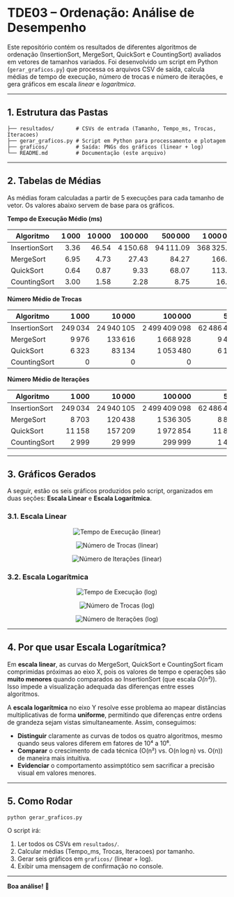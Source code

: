 # TDE03 – Ordenação: Análise de Desempenho

Este repositório contém os resultados de diferentes algoritmos de ordenação (InsertionSort, MergeSort, QuickSort e CountingSort) avaliados em vetores de tamanhos variados. Foi desenvolvido um script em Python (`gerar_graficos.py`) que processa os arquivos CSV de saída, calcula médias de tempo de execução, número de trocas e número de iterações, e gera gráficos em escala *linear* e *logarítmica*.

---

## 1. Estrutura das Pastas

```
├── resultados/       # CSVs de entrada (Tamanho, Tempo_ms, Trocas, Iteracoes)
├── gerar_graficos.py # Script em Python para processamento e plotagem
├── graficos/         # Saída: PNGs dos gráficos (linear + log)
└── README.md         # Documentação (este arquivo)
```

---

## 2. Tabelas de Médias

As médias foram calculadas a partir de 5 execuções para cada tamanho de vetor. Os valores abaixo servem de base para os gráficos.

**Tempo de Execução Médio (ms)**

| Algoritmo     | 1 000 | 10 000 |  100 000 |   500 000 |  1 000 000 |
| ------------- | ----: | -----: | -------: | --------: | ---------: |
| InsertionSort |  3.36 |  46.54 | 4 150.68 | 94 111.09 | 368 325.97 |
| MergeSort     |  6.95 |   4.73 |    27.43 |     84.27 |     166.48 |
| QuickSort     |  0.64 |   0.87 |     9.33 |     68.07 |     113.01 |
| CountingSort  |  3.00 |   1.58 |     2.28 |      8.75 |      16.68 |

**Número Médio de Trocas**

| Algoritmo     |   1 000 |     10 000 |       100 000 |        500 000 |       1 000 000 |
| ------------- | ------: | ---------: | ------------: | -------------: | --------------: |
| InsertionSort | 249 034 | 24 940 105 | 2 499 409 098 | 62 486 423 787 | 249 959 094 923 |
| MergeSort     |   9 976 |    133 616 |     1 668 928 |      9 475 712 |      19 951 424 |
| QuickSort     |   6 323 |     83 134 |     1 053 480 |      6 176 486 |      13 534 012 |
| CountingSort  |       0 |          0 |             0 |              0 |               0 |

**Número Médio de Iterações**

| Algoritmo     |   1 000 |     10 000 |       100 000 |        500 000 |       1 000 000 |
| ------------- | ------: | ---------: | ------------: | -------------: | --------------: |
| InsertionSort | 249 034 | 24 940 105 | 2 499 409 098 | 62 486 423 787 | 249 959 094 923 |
| MergeSort     |   8 703 |    120 438 |     1 536 305 |      8 837 028 |      18 674 224 |
| QuickSort     |  11 158 |    157 209 |     1 972 854 |     11 823 857 |      24 711 520 |
| CountingSort  |   2 999 |     29 999 |       299 999 |      1 499 999 |       2 999 999 |

---

## 3. Gráficos Gerados

A seguir, estão os seis gráficos produzidos pelo script, organizados em duas seções: **Escala Linear** e **Escala Logarítmica**.

### 3.1. Escala Linear

<p align="center">
  <img src="graficos/tempo_ms_linear.png" alt="Tempo de Execução (linear)">
</p>

<p align="center">
  <img src="graficos/trocas_linear.png" alt="Número de Trocas (linear)">
</p>

<p align="center">
  <img src="graficos/iteracoes_linear.png" alt="Número de Iterações (linear)">
</p>

### 3.2. Escala Logarítmica

<p align="center">
  <img src="graficos/tempo_ms_log.png" alt="Tempo de Execução (log)">
</p>

<p align="center">
  <img src="graficos/trocas_log.png" alt="Número de Trocas (log)">
</p>

<p align="center">
  <img src="graficos/iteracoes_log.png" alt="Número de Iterações (log)">
</p>

---

## 4. Por que usar Escala Logarítmica?

Em **escala linear**, as curvas do MergeSort, QuickSort e CountingSort ficam comprimidas próximas ao eixo X, pois os valores de tempo e operações são **muito menores** quando comparados ao InsertionSort (que escala *O(n²)*). Isso impede a visualização adequada das diferenças entre esses algoritmos.

A **escala logarítmica** no eixo Y resolve esse problema ao mapear distâncias multiplicativas de forma **uniforme**, permitindo que diferenças entre ordens de grandeza sejam vistas simultaneamente. Assim, conseguimos:

* **Distinguir** claramente as curvas de todos os quatro algoritmos, mesmo quando seus valores diferem em fatores de 10⁴ a 10⁶.
* **Comparar** o crescimento de cada técnica (O(n²) vs. O(n log n) vs. O(n)) de maneira mais intuitiva.
* **Evidenciar** o comportamento assimptótico sem sacrificar a precisão visual em valores menores.

---

## 5. Como Rodar

```bash
python gerar_graficos.py
```

O script irá:

1. Ler todos os CSVs em `resultados/`.
2. Calcular médias (Tempo\_ms, Trocas, Iteracoes) por tamanho.
3. Gerar seis gráficos em `graficos/` (linear + log).
4. Exibir uma mensagem de confirmação no console.

---

**Boa análise!** 🚀
